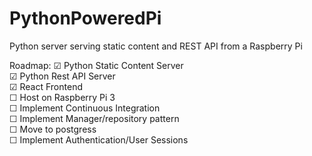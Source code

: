 # PythonPoweredPi
Python server serving static content and REST API from a Raspberry Pi

Roadmap:
☑ Python Static Content Server  
☑ Python Rest API Server  
☑ React Frontend  
☐ Host on Raspberry Pi 3  
☐ Implement Continuous Integration  
☐ Implement Manager/repository pattern  
☐ Move to postgress  
☐ Implement Authentication/User Sessions  
